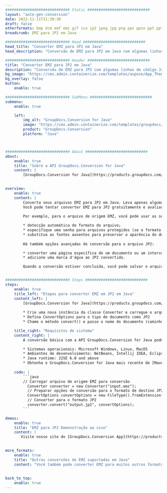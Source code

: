 ```yaml
---
############################# Static ############################
layout: "auto-gen-conversion"
date: 2022-11-11T11:39:30
draft: false
otherformats: bmp dcm emf emz gif ico jp2 jpeg jpg png pps ppsx ppt pptx psb psd svg svgz tga tif tiff webp wmf wmz
breadcrumb: EMZ para JP2 em Java

############################# Head ############################
head_title: "Converter EMZ para JP2 em Java"
head_description: "Conversão de EMZ para JP2 em Java com algumas linhas de código. Converta mais de 160 formatos de arquivo usando a API de conversão de documentos do GroupDocs para Java"

############################# Header ############################
title: "Converter EMZ para JP2 em Java"
description: "Conversão de EMZ para JP2 com algumas linhas de código Java"
bg_image: "https://cms.admin.containerize.com/templates/aspose/App_Themes/V3/images/bg/header1.png"
bg_overlay: false
button:
    enable: true

############################# SubMenu ############################
submenu:
    enable: true

    left:
        img_alt: "GroupDocs.Conversion for Java"
        image: "https://cms.admin.containerize.com/templates/groupdocs/images/product-logos/90x90-noborder/groupdocs-conversion-java.png"
        product: "GroupDocs.Conversion"
        platform: "Java"



############################# About ############################
about:
    enable: true
    title: "Sobre a API GroupDocs.Conversion for Java"
    content: |
        [GroupDocs.Conversion for Java](https://products.groupdocs.com/conversion/java/) é uma API avançada de conversão de formato de arquivo para conversão entre formatos populares de imagem e documento, como Microsoft Office, OpenDocument, PDF, HTML, e-mail, CAD. e muito mais com apenas algumas linhas de código. A API nativa detecta automaticamente os formatos dos documentos originais e oferece muitas opções para personalizar os documentos convertidos. Juntamente com a função de extrair informações de um documento, ele também suporta o armazenamento em cache dos resultados da conversão para o disco local por padrão. No entanto, qualquer tipo de armazenamento em cache pode ser suportado pela implementação das interfaces apropriadas - Amazon S3, Dropbox, Google Drive, Windows Azure, Reddis ou quaisquer outras.
    

overview:
    enable: true
    content: |
        Converta seus arquivos EMZ para JP2 em Java. Leva apenas algumas linhas de código Java em qualquer plataforma de sua escolha, como Windows, Linux, macOS.
        Você pode tentar converter EMZ para JP2 gratuitamente e avaliar a qualidade dos resultados da conversão. Junto com scripts de conversão de arquivo simples, você pode tentar opções mais sofisticadas para carregar o arquivo de origem EMZ e armazenar a saída JP2. 
        
        Por exemplo, para o arquivo de origem EMZ, você pode usar as seguintes opções de carregamento:

        * detecção automática do formato do arquivo;
        * especifique uma senha para arquivos protegidos (se o formato de arquivo for compatível);
        * substitua as fontes ausentes para preservar a aparência do documento.
        
        Há também opções avançadas de conversão para o arquivo JP2:

        * converter uma página específica de um documento ou um intervalo de páginas;
        * adicione uma marca d'água ao JP2 convertido.

        Quando a conversão estiver concluída, você pode salvar o arquivo JP2 no caminho do arquivo local ou em qualquer armazenamento de terceiros, como FTP, Amazon S3, Google Drive, Dropbox etc. Observe - para converter EMZ para JP2, você não precisa instalar nenhum software adicional, como MS Office, Open Office, Adobe Acrobat Reader etc.


############################# Steps ############################
steps:
    enable: true
    title_left: "Etapas para converter EMZ em JP2 em Java"
    content_left: |
        [GroupDocs.Conversion for Java](https://products.groupdocs.com/conversion/java/) permite que os desenvolvedores convertam facilmente o arquivo EMZ para JP2 com algumas linhas de código.
        
        * Crie uma nova instância da classe Converter e carregue o arquivo EMZ com o caminho completo
        * Defina ConvertOptions para o tipo de documento como JP2
        * Chame o método convert() e passe o nome do documento (caminho completo) e formato (JP2) como parâmetro

    title_right: "Requisitos de sistema"
    content_right: |
        A conversão básica com a API GroupDocs.Conversion for Java pode ser feita com apenas algumas linhas de código. Nossas APIs são suportadas em todas as principais plataformas e sistemas operacionais. Antes de executar o código abaixo, certifique-se de ter os seguintes pré-requisitos instalados em seu sistema.

        * Sistemas operacionais: Microsoft Windows, Linux, MacOS
        * Ambientes de desenvolvimento: NetBeans, Intellij IDEA, Eclipse, etc.
        * Java runtime: J2SE 6.0 and above
        * Obtenha o GroupDocs.Conversion for Java mais recente de [Maven](https://repository.groupdocs.com/webapp/#/artifacts/browse/tree/General/repo/com/groupdocs/groupdocs-conversion)
         
    code: |
        ```java    
        // Carregar arquivo de origem EMZ para conversão
          Converter converter = new Converter("input.emz");
          // Preparar opções de conversão para o formato de destino JP2
          ConvertOptions convertOptions = new FileType().fromExtension("jp2").getConvertOptions();
          // Converter para o formato JP2
          converter.convert("output.jp2", convertOptions);
        ```

demos:
    enable: true
    title: "EMZ para JP2 Demonstração ao vivo"
    content: |
       Visite nosso site do [GroupDocs.Conversion App](https://products.groupdocs.app/conversion/family) e experimente a conversão de EMZ para JP2 agora. A demonstração gratuita tem os seguintes benefícios
          

more_formats:
    enable: true
    title: "Outras conversões de EMZ suportadas em Java"
    content: "Você também pode converter EMZ para muitos outros formatos de arquivo. Por favor, veja a lista abaixo."
       
       
back_to_top:
    enable: true
---
```

